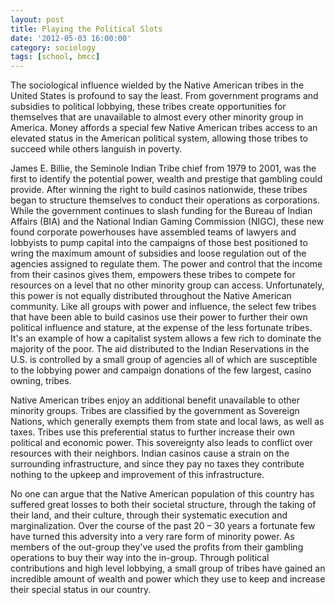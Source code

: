 ```yaml
---
layout: post
title: Playing the Political Slots
date: '2012-05-03 16:00:00'
category: sociology
tags: [school, bmcc]
---
```


The sociological influence wielded by the Native American tribes in the United States is profound to say the least. From government programs and subsidies to political lobbying, these tribes create opportunities for themselves that are unavailable to almost every other minority group in America. Money affords a special few Native American tribes access to an elevated status in the American political system, allowing those tribes to succeed while others languish in poverty.

James E. Billie, the Seminole Indian Tribe chief from 1979 to 2001, was the first to identify the potential power, wealth and prestige that gambling could provide. After winning the right to build casinos nationwide, these tribes began to structure themselves to conduct their operations as corporations. While the government continues to slash funding for the Bureau of Indian Affairs (BIA) and the National Indian Gaming Commission (NIGC), these new found corporate powerhouses have assembled teams of lawyers and lobbyists to pump capital into the campaigns of those best positioned to wring the maximum amount of subsidies and loose regulation out of the agencies assigned to regulate them. The power and control that the income from their casinos gives them, empowers these tribes to compete for resources on a level that no other minority group can access. Unfortunately, this power is not equally distributed throughout the Native American community. Like all groups with power and influence, the select few tribes that have been able to build casinos use their power to further their own political influence and stature, at the expense of the less fortunate tribes. It's an example of how a capitalist system allows a few rich to dominate the majority of the poor. The aid distributed to the Indian Reservations in the U.S. is controlled by a small group of agencies all of which are susceptible to the lobbying power and campaign donations of the few largest, casino owning, tribes.

Native American tribes enjoy an additional benefit unavailable to other minority groups. Tribes are classified by the government as Sovereign Nations, which generally exempts them from state and local laws, as well as taxes. Tribes use this preferential status to further increase their own political and economic power. This sovereignty also leads to conflict over resources with their neighbors. Indian casinos cause a strain on the surrounding infrastructure, and since they pay no taxes they contribute nothing to the upkeep and improvement of this infrastructure.

No one can argue that the Native American population of this country has suffered great losses to both their societal structure, through the taking of their land, and their culture, through their systematic execution and marginalization. Over the course of the past 20 – 30 years a fortunate few have turned this adversity into a very rare form of minority power. As members of the out-group they've used the profits from their gambling operations to buy their way into the in-group. Through political contributions and high level lobbying, a small group of tribes have gained an incredible amount of wealth and power which they use to keep and increase their special status in our country.